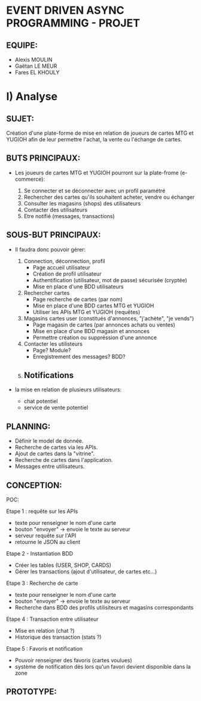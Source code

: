# EVENT DRIVEN ASYNC PROGRAMMING - PROJET

## EQUIPE:
* Alexis MOULIN
* Gaëtan LE MEUR
* Fares EL KHOULY

# I) Analyse

## SUJET:

Création d'une plate-forme de mise en relation de joueurs de cartes MTG et YUGIOH afin de leur permettre l'achat, la vente ou l'échange de cartes.

## BUTS PRINCIPAUX:

- Les joueurs de cartes MTG et YUGIOH pourront sur la plate-frome (e-commerce):

	1) Se connecter et se déconnecter avec un profil paramétré
	2) Rechercher des cartes qu'ils souhaitent acheter, vendre ou échanger
	3) Consulter les magasins (shops) des utilisateurs
	4) Contacter des utilisateurs 
	5) Etre notifié (messages, transactions)

## SOUS-BUT PRINCIPAUX:

- Il faudra donc pouvoir gérer:

	1) Connection, déconnection, profil
		- Page accueil utilisateur 
		- Création de profil utilisateur
		- Authentification (utilisateur, mot de passe) sécurisée (cryptée) 
		- Mise en place d'une BDD utilisateurs 
	2) Rechercher cartes
		- Page recherche de cartes (par nom) 
		- Mise en place d'une BDD cartes MTG et YUGIOH
		- Utiliser les APIs MTG et YUGIOH (requêtes) 
	3) Magasins cartes user (constitués d'annonces, "j'achète", "je vends")
		- Page magasin de cartes (par annonces achats ou ventes)
		- Mise en place d'une BDD magasin et annonces
		- Permettre création ou suppréssion d'une annonce
	4) Contacter les utilisteurs
		- Page? Module?
		- Enregistrement des messages? BDD? 
	5) Notifications
		- 

- la mise en relation de plusieurs utilisateurs:
	- chat potentiel
	- service de vente potentiel

## PLANNING:
* Définir le model de donnée.
* Recherche de cartes via les APIs.
* Ajout de cartes dans la "vitrine".
* Recherche de cartes dans l'application.
* Messages entre utilisateurs. 

## CONCEPTION:

POC:

Etape 1 : requête sur les APIs
- texte pour renseigner le nom d'une carte
- bouton "envoyer" -> envoie le texte au serveur
- serveur requête sur l'API
- retourne le JSON au client

Etape 2 - Instantiation BDD
- Créer les tables (USER, SHOP, CARDS)
- Gérer les transactions (ajout d'utilisateur, de cartes etc...)

Etape 3 : Recherche de carte 
- texte pour renseigner le nom d'une carte
- bouton "envoyer" -> envoie le texte au serveur
- Recherche dans BDD des profils utilisiteurs et magasins correspondants 

Etape 4 : Transaction entre utilisateur
- Mise en relation (chat ?)
- Historique des transaction (stats ?)

Etape 5 : Favoris et notification
- Pouvoir renseigner des favoris (cartes voulues)
- système de notification dès lors qu'un favori devient disponible dans la zone 



## PROTOTYPE:
















